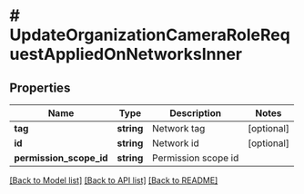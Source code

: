 # # UpdateOrganizationCameraRoleRequestAppliedOnNetworksInner

## Properties

Name | Type | Description | Notes
------------ | ------------- | ------------- | -------------
**tag** | **string** | Network tag | [optional]
**id** | **string** | Network id | [optional]
**permission_scope_id** | **string** | Permission scope id |

[[Back to Model list]](../../README.md#models) [[Back to API list]](../../README.md#endpoints) [[Back to README]](../../README.md)
